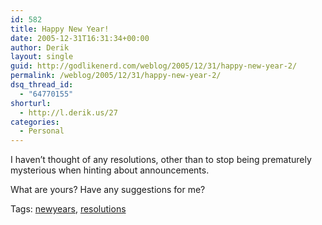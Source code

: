```yaml
---
id: 582
title: Happy New Year!
date: 2005-12-31T16:31:34+00:00
author: Derik
layout: single
guid: http://godlikenerd.com/weblog/2005/12/31/happy-new-year-2/
permalink: /weblog/2005/12/31/happy-new-year-2/
dsq_thread_id:
  - "64770155"
shorturl:
  - http://l.derik.us/27
categories:
  - Personal
---
```

I haven&#8217;t thought of any resolutions, other than to stop being prematurely mysterious when hinting about announcements.

What are yours? Have any suggestions for me? <!-- technorati tags start -->

<p class="tag-description">
  Tags: <a href="http://tagcentral.net/tag/newyears" rel="tag">newyears</a>, <a href="http://tagcentral.net/tag/resolutions" rel="tag">resolutions</a>
</p>

<!-- technorati tags end -->